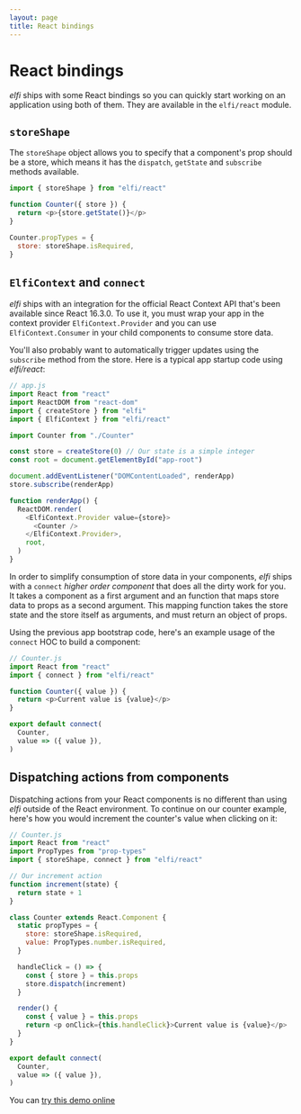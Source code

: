 ```yaml
---
layout: page
title: React bindings
---
```


# React bindings

_elfi_ ships with some React bindings so you can quickly start working on an
application using both of them. They are available in the `elfi/react` module.

## `storeShape`

The `storeShape` object allows you to specify that a component's prop should be
a store, which means it has the `dispatch`, `getState` and `subscribe` methods
available.

```js
import { storeShape } from "elfi/react"

function Counter({ store }) {
  return <p>{store.getState()}</p>
}

Counter.propTypes = {
  store: storeShape.isRequired,
}
```

## `ElfiContext` and `connect`

_elfi_ ships with an integration for the official React Context API that's been
available since React 16.3.0. To use it, you must wrap your app in the context
provider `ElfiContext.Provider` and you can use `ElfiContext.Consumer` in your
child components to consume store data.

You'll also probably want to automatically trigger updates using the `subscribe`
method from the store. Here is a typical app startup code using _elfi/react_:

```js
// app.js
import React from "react"
import ReactDOM from "react-dom"
import { createStore } from "elfi"
import { ElfiContext } from "elfi/react"

import Counter from "./Counter"

const store = createStore(0) // Our state is a simple integer
const root = document.getElementById("app-root")

document.addEventListener("DOMContentLoaded", renderApp)
store.subscribe(renderApp)

function renderApp() {
  ReactDOM.render(
    <ElfiContext.Provider value={store}>
      <Counter />
    </ElfiContext.Provider>,
    root,
  )
}
```

In order to simplify consumption of store data in your components, _elfi_ ships
with a `connect` _higher order component_ that does all the dirty work for you.
It takes a component as a first argument and an function that maps store data to
props as a second argument. This mapping function takes the store state and the
store itself as arguments, and must return an object of props.

Using the previous app bootstrap code, here's an example usage of the `connect`
HOC to build a component:

```js
// Counter.js
import React from "react"
import { connect } from "elfi/react"

function Counter({ value }) {
  return <p>Current value is {value}</p>
}

export default connect(
  Counter,
  value => ({ value }),
)
```

## Dispatching actions from components

Dispatching actions from your React components is no different than using _elfi_
outside of the React environment. To continue on our counter example, here's how
you would increment the counter's value when clicking on it:

```js
// Counter.js
import React from "react"
import PropTypes from "prop-types"
import { storeShape, connect } from "elfi/react"

// Our increment action
function increment(state) {
  return state + 1
}

class Counter extends React.Component {
  static propTypes = {
    store: storeShape.isRequired,
    value: PropTypes.number.isRequired,
  }

  handleClick = () => {
    const { store } = this.props
    store.dispatch(increment)
  }

  render() {
    const { value } = this.props
    return <p onClick={this.handleClick}>Current value is {value}</p>
  }
}

export default connect(
  Counter,
  value => ({ value }),
)
```

You can [try this demo online](https://codepen.io/madx/pen/MBLvPg)
